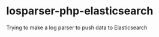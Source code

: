 losparser-php-elasticsearch
============================

Trying to make a log parser to push data to Elasticsearch
